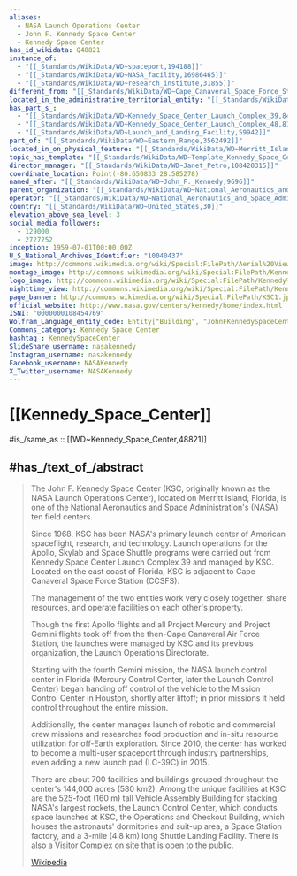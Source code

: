 ```yaml
---
aliases:
  - NASA Launch Operations Center
  - John F. Kennedy Space Center
  - Kennedy Space Center
has_id_wikidata: Q48821
instance_of:
  - "[[_Standards/WikiData/WD~spaceport,194188]]"
  - "[[_Standards/WikiData/WD~NASA_facility,16986465]]"
  - "[[_Standards/WikiData/WD~research_institute,31855]]"
different_from: "[[_Standards/WikiData/WD~Cape_Canaveral_Space_Force_Station,334465]]"
located_in_the_administrative_territorial_entity: "[[_Standards/WikiData/WD~Brevard_County,488517]]"
has_part_s_:
  - "[[_Standards/WikiData/WD~Kennedy_Space_Center_Launch_Complex_39,845774]]"
  - "[[_Standards/WikiData/WD~Kennedy_Space_Center_Launch_Complex_48,81280973]]"
  - "[[_Standards/WikiData/WD~Launch_and_Landing_Facility,59942]]"
part_of: "[[_Standards/WikiData/WD~Eastern_Range,3562492]]"
located_in_on_physical_feature: "[[_Standards/WikiData/WD~Merritt_Island,49658189]]"
topic_has_template: "[[_Standards/WikiData/WD~Template_Kennedy_Space_Center,77350164]]"
director_manager: "[[_Standards/WikiData/WD~Janet_Petro,108420315]]"
coordinate_location: Point(-80.650833 28.585278)
named_after: "[[_Standards/WikiData/WD~John_F._Kennedy,9696]]"
parent_organization: "[[_Standards/WikiData/WD~National_Aeronautics_and_Space_Administration,23548]]"
operator: "[[_Standards/WikiData/WD~National_Aeronautics_and_Space_Administration,23548]]"
country: "[[_Standards/WikiData/WD~United_States,30]]"
elevation_above_sea_level: 3
social_media_followers:
  - 129000
  - 2727252
inception: 1959-07-01T00:00:00Z
U_S_National_Archives_Identifier: "10040437"
image: http://commons.wikimedia.org/wiki/Special:FilePath/Aerial%20View%20of%20Launch%20Complex%2039.jpg
montage_image: http://commons.wikimedia.org/wiki/Special:FilePath/Kennedy%20Space%20Center%20composite%20photograph%202.jpg
logo_image: http://commons.wikimedia.org/wiki/Special:FilePath/Kennedy%20Space%20Center%20Logo.svg
nighttime_view: http://commons.wikimedia.org/wiki/Special:FilePath/Kennedy%20Space%20Center%20Pre-Launch%20at%20Night.JPG
page_banner: http://commons.wikimedia.org/wiki/Special:FilePath/KSC1.jpg
official_website: http://www.nasa.gov/centers/kennedy/home/index.html
ISNI: "0000000108454769"
Wolfram_Language_entity_code: Entity["Building", "JohnFKennedySpaceCenter::z7x6p"]
Commons_category: Kennedy Space Center
hashtag_: KennedySpaceCenter
SlideShare_username: nasakennedy
Instagram_username: nasakennedy
Facebook_username: NASAKennedy
X_Twitter_username: NASAKennedy
---
```


# [[Kennedy_Space_Center]] 

#is_/same_as :: [[WD~Kennedy_Space_Center,48821]] 

## #has_/text_of_/abstract 

> The John F. Kennedy Space Center (KSC, originally known as the NASA Launch Operations Center), 
> located on Merritt Island, Florida, is one of the National Aeronautics and Space Administration's 
> (NASA) ten field centers. 
> 
> Since 1968, KSC has been NASA's primary launch center of American spaceflight, 
> research, and technology. 
> Launch operations for the Apollo, Skylab and Space Shuttle programs 
> were carried out from Kennedy Space Center Launch Complex 39 and managed by KSC. 
> Located on the east coast of Florida, KSC is adjacent to Cape Canaveral Space Force Station (CCSFS). 
> 
> The management of the two entities work very closely together, 
> share resources, and operate facilities on each other's property.
>
> Though the first Apollo flights and all Project Mercury and Project Gemini flights 
> took off from the then-Cape Canaveral Air Force Station, 
> the launches were managed by KSC and its previous organization, the Launch Operations Directorate. 
> 
> Starting with the fourth Gemini mission, the NASA launch control center in Florida 
> (Mercury Control Center, later the Launch Control Center) began handing off control of the vehicle 
> to the Mission Control Center in Houston, shortly after liftoff; 
> in prior missions it held control throughout the entire mission.
>
> Additionally, the center manages launch of robotic and commercial crew missions and researches food production and in-situ resource utilization for off-Earth exploration. Since 2010, the center has worked to become a multi-user spaceport through industry partnerships, even adding a new launch pad (LC-39C) in 2015.
>
> There are about 700 facilities and buildings grouped throughout the center's 144,000 acres (580 km2). Among the unique facilities at KSC are the 525-foot (160 m) tall Vehicle Assembly Building for stacking NASA's largest rockets, the Launch Control Center, which conducts space launches at KSC, the Operations and Checkout Building, which houses the astronauts' dormitories and suit-up area, a Space Station factory, and a 3-mile (4.8 km) long Shuttle Landing Facility. There is also a Visitor Complex on site that is open to the public.
>
> [Wikipedia](https://en.wikipedia.org/wiki/Kennedy%20Space%20Center) 


